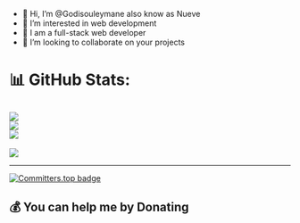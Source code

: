 - 👋 Hi, I’m @Godisouleymane also know as Nueve
- 👀 I’m interested in web development
- 🌱 I am a full-stack web developer
- 💞️ I’m looking to collaborate on your projects
<!---

--->
# 📊 GitHub Stats:
![](https://github-readme-stats.vercel.app/api?username=Godisouleymane&theme=tokyonight&hide_border=false&include_all_commits=true&count_private=true)<br/>
![](https://github-readme-streak-stats.herokuapp.com/?user=Godisouleymane&theme=tokyonight&hide_border=false)<br/>
![](https://github-readme-stats.vercel.app/api/top-langs/?username=Godisouleymane&theme=tokyonight&hide_border=false&include_all_commits=true&count_private=true&layout=compact)
---
[![](https://visitcount.itsvg.in/api?id=Yacoubou-seidou&icon=0&color=0)](https://visitcount.itsvg.in)
<!-- Proudly created with GPRM ( https://gprm.itsvg.in ) -->
---
[![Committers.top badge](https://user-badge.committers.top/niger_private/Godisouleymane.svg)](https://user-badge.committers.top/niger_private/Godisouleymane)
## 💰 You can help me by Donating
